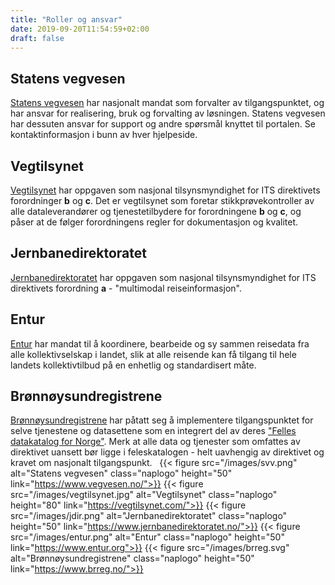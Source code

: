```yaml
---
title: "Roller og ansvar"
date: 2019-09-20T11:54:59+02:00
draft: false
---
```

## Statens vegvesen
[Statens vegvesen](https://www.vegvesen.no/) har nasjonalt mandat som forvalter av tilgangspunktet, og har ansvar for realisering, bruk og forvalting av løsningen. Statens vegvesen har dessuten ansvar for support og andre spørsmål knyttet til portalen. Se kontaktinformasjon i bunn av hver hjelpeside.

## Vegtilsynet
[Vegtilsynet](https://vegtilsynet.com/) har oppgaven som nasjonal tilsynsmyndighet for ITS direktivets forordninger **b** og **c**. Det er vegtilsynet som foretar stikkprøvekontroller av alle dataleverandører og tjenestetilbydere for forordningene **b** og **c**, og påser at de følger forordningens regler for dokumentasjon og kvalitet.

## Jernbanedirektoratet
[Jernbanedirektoratet](https://www.jernbanedirektoratet.no/) har oppgaven som nasjonal tilsynsmyndighet for ITS direktivets forordning **a** - "multimodal reiseinformasjon".

## Entur
[Entur](https://www.entur.org/) har mandat til å koordinere, bearbeide og sy sammen reisedata fra alle kollektivselskap i landet, slik at alle reisende kan få tilgang til hele landets kollektivtilbud på en enhetlig og standardisert måte.

## Brønnøysundregistrene
[Brønnøysundregistrene](https://www.brreg.no/) har påtatt seg å implementere tilgangspunktet for selve tjenestene og datasettene som en integrert del av deres ["Felles datakatalog for Norge"](https://fellesdatakatalog.brreg.no/). Merk at alle data og tjenester som omfattes av direktivet uansett bør ligge i feleskatalogen - helt uavhengig av direktivet og kravet om nasjonalt tilgangspunkt.
 
{{< figure src="/images/svv.png" alt="Statens vegvesen"
    class="naplogo" height="50" link="https://www.vegvesen.no/">}}
{{< figure src="/images/vegtilsynet.jpg" alt="Vegtilsynet"
    class="naplogo" height="80" link="https://vegtilsynet.com/">}}
{{< figure src="/images/jdir.png" alt="Jernbanedirektoratet"
    class="naplogo" height="50" link="https://www.jernbanedirektoratet.no/">}}
{{< figure src="/images/entur.png" alt="Entur"
    class="naplogo" height="50" link="https://www.entur.org">}}
{{< figure src="/images/brreg.svg" alt="Brønnøysundregistrene"
    class="naplogo" height="50" link="https://www.brreg.no/">}}
